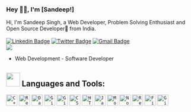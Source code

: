 ### Hey 👋🏽, I'm [Sandeep!]

Hi, I'm Sandeep Singh, a Web Developer, Problem Solving Enthusiast and Open Source Developer🚀 from India. <br> <br> 
[![Linkedin Badge](https://img.shields.io/badge/-SandeepSingh-blue?style=social&logo=Linkedin&logoColor=blue&link=https://www.linkedin.com/in/sandeepsingh18/)](https://www.linkedin.com/in/sandeepsingh18/)
[![Twitter Badge](https://img.shields.io/badge/-@SinghSandeep-1ca0f1?style=social&logo=twitter&logoColor=blue&link=https://twitter.com/Sandeep09056310)](https://twitter.com/Sandeep09056310) 
[![Gmail Badge](https://img.shields.io/badge/-GMail-c14438?style=social&logo=Gmail&logoColor=red&link=mailto:prasan.250899@gmail.com)](mailto:prasan.250899@gmail.com)
<br />
![](https://visitor-badge.glitch.me/badge?page_id=sandeepsingh2508.sandeepsingh2508)  <br> 


- Web Development - Software Developer


## <img src="https://media.giphy.com/media/QssGEmpkyEOhBCb7e1/giphy.gif" width="37px">  Languages and Tools:

<code><img width="30px" src="https://img.icons8.com/color/4x/c-plus-plus-logo.png" title="C++"/></code>
<code><img width="30px" src="https://img.icons8.com/plasticine/100/000000/react.png" title="React"/></code>
<code><img width="30px" src="https://img.icons8.com/dusk/64/000000/database-restore.png" title="Database"/></code>
<code><img width="30px" src="https://img.icons8.com/fluent/8x/github.png" title="GitHub"/></code>
<code><img width="30px" src="https://img.icons8.com/color/2x/git.png" title="Git"/></code>
<code><img width="30px" src="https://img.icons8.com/color/48/000000/css3.png" title="CSS"/></code>
<code><img width="30px" src="https://img.icons8.com/color/48/000000/html-5.png" title="HTML"/></code>
<code><img width="30px" src="https://img.icons8.com/color/48/000000/javascript--v1.png" title="Javascript"/></code>
<code><img width="30px" src="https://img.icons8.com/color/8x/000000/mongodb.png" title="MongoDB"/></code>
<code><img width="30px" src="https://img.icons8.com/color/8x/000000/nodejs.png" title="Nodejs"/></code>
<code><img width="30px" src="https://img.icons8.com/color/8x/000000/redux.png" title="Redux"/></code>
<code><img width="30px" src="https://img.icons8.com/color/8x/000000/firebase.png" title="Firebase"/></code>
<code><img width="30px" src="https://img.icons8.com/color/8x/000000/gitlab.png" title="GitLab"/></code>






<!--
**sandeeosingh2508/sandeepsingh2508** is a ✨ _special_ ✨ repository because its `README.md` (this file) appears on your GitHub profile.
-->

